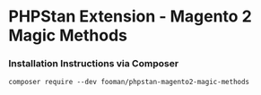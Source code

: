 PHPStan Extension - Magento 2 Magic Methods
===================

### Installation Instructions via Composer

    composer require --dev fooman/phpstan-magento2-magic-methods
 
